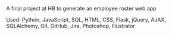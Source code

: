 A final project at HB to generate an employee roster web app

Used:
Python, JavaScript, SQL, HTML, CSS, Flask, jQuery, AJAX, SQLAlchemy, Git, GitHub, Jira, Photoshop, Illustrator
